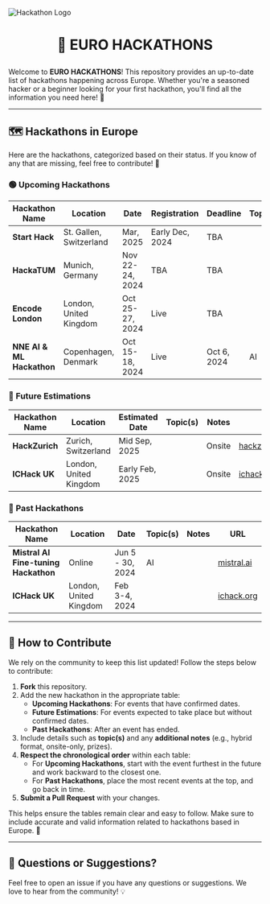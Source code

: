 ![Hackathon Logo](https://user-images.githubusercontent.com/36594527/117592199-10730800-b17b-11eb-84f8-4ffcae8116d4.png)

# <p align="center">🚀 EURO HACKATHONS</p>

Welcome to **EURO HACKATHONS**! This repository provides an up-to-date list of hackathons happening across Europe. Whether you're a seasoned hacker or a beginner looking for your first hackathon, you'll find all the information you need here! 🎉

---

## 🗺️ Hackathons in Europe

Here are the hackathons, categorized based on their status. If you know of any that are missing, feel free to contribute! 🙌

### 🟢 Upcoming Hackathons

| Hackathon Name  | Location  | Date  | Registration | Deadline | Topic(s)  | Notes | URL  |
|-----------------|-----------|-------|--------------|----------|-----------|-------|------|
| **Start Hack**      | St. Gallen, Switzerland | Mar, 2025  | Early Dec, 2024 | TBA      |  |  | [startglobal.org](https://www.startglobal.org/start-hack/home) |
| **HackaTUM**        | Munich, Germany         | Nov 22-24, 2024 | TBA   | TBA      |  |  | [hack.tum.de](https://hack.tum.de/) |
| **Encode London**   | London, United Kingdom  | Oct 25-27, 2024 | Live  | TBA      |  |  | [encode.club](https://www.encode.club/encodelondon-24) |
| **NNE AI & ML Hackathon** | Copenhagen, Denmark | Oct 15-18, 2024 | Live  | Oct 6, 2024 | AI |  | [nne.com](https://www.nne.com/hackathon-2024) |

### 🔵 Future Estimations

| Hackathon Name  | Location  | Estimated Date | Topic(s) | Notes | URL  |
|-----------------|-----------|----------------|----------|-------|------|
| **HackZurich**      | Zurich, Switzerland | Mid Sep, 2025 |  | Onsite | [hackzurich.com](https://hackzurich.com/) |
| **ICHack UK**       | London, United Kingdom  | Early Feb, 2025 |  | Onsite | [ichack.org](https://ichack.org/) |

### 🔴 Past Hackathons

| Hackathon Name  | Location  | Date           | Topic(s)  | Notes | URL  |
|-----------------|-----------|----------------|-----------|-------|------|
| **Mistral AI Fine-tuning Hackathon** | Online          | Jun 5 - 30, 2024 | AI |  | [mistral.ai](https://mistral.ai/news/2024-ft-hackathon/) |
| **ICHack UK**       | London, United Kingdom  | Feb 3-4, 2024 |  |  | [ichack.org](https://ichack.org/) |

---

## 🤝 How to Contribute

We rely on the community to keep this list updated! Follow the steps below to contribute:

1. **Fork** this repository.
2. Add the new hackathon in the appropriate table:
   - **Upcoming Hackathons**: For events that have confirmed dates.
   - **Future Estimations**: For events expected to take place but without confirmed dates.
   - **Past Hackathons**: After an event has ended.
3. Include details such as **topic(s)** and any **additional notes** (e.g., hybrid format, onsite-only, prizes).
4. **Respect the chronological order** within each table:
   - For **Upcoming Hackathons**, start with the event furthest in the future and work backward to the closest one.
   - For **Past Hackathons**, place the most recent events at the top, and go back in time.
5. **Submit a Pull Request** with your changes.

This helps ensure the tables remain clear and easy to follow. Make sure to include accurate and valid information related to hackathons based in Europe. 🙏

---

## 💬 Questions or Suggestions?

Feel free to open an issue if you have any questions or suggestions. We love to hear from the community! 💡
